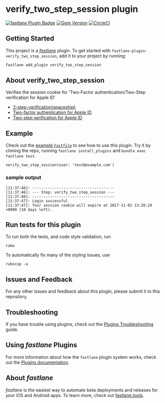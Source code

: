 # verify_two_step_session plugin

[![fastlane Plugin Badge](https://rawcdn.githack.com/fastlane/fastlane/master/fastlane/assets/plugin-badge.svg)](https://rubygems.org/gems/fastlane-plugin-verify_two_step_session)
[![Gem Version](https://badge.fury.io/rb/fastlane-plugin-verify_two_step_session.svg)](https://badge.fury.io/rb/fastlane-plugin-verify_two_step_session)
[![CircleCI](https://circleci.com/gh/thasegaw/fastlane-plugin-verify_two_step_session.svg?style=svg)](https://circleci.com/gh/thasegaw/fastlane-plugin-verify_two_step_session)

## Getting Started

This project is a [_fastlane_](https://github.com/fastlane/fastlane) plugin. To get started with `fastlane-plugin-verify_two_step_session`, add it to your project by running:

```bash
fastlane add_plugin verify_two_step_session
```

## About verify_two_step_session

Verifies the session cookie for 'Two-Factor authentication/Two-Step verification for Apple ID'
- [2-step-verification(spaceship)](https://github.com/fastlane/fastlane/tree/master/spaceship#2-step-verification)
- [Two-factor authentication for Apple ID](https://support.apple.com/en-us/HT204915)
- [Two-step verification for Apple ID](https://support.apple.com/en-us/HT204152)

## Example

Check out the [example `Fastfile`](fastlane/Fastfile) to see how to use this plugin. Try it by cloning the repo, running `fastlane install_plugins` and `bundle exec fastlane test`.

```
verify_two_step_session(user: 'test@example.com')
```

### sample output

```
[11:37:46]: -------------------------------------
[11:37:46]: --- Step: verify_two_step_session ---
[11:37:46]: -------------------------------------
[11:37:47]: Login successful
[11:37:47]: Your session cookie will expire at 2017-11-02 13:20:24 +0900 (10 days left).
```

## Run tests for this plugin

To run both the tests, and code style validation, run

```
rake
```

To automatically fix many of the styling issues, use
```
rubocop -a
```

## Issues and Feedback

For any other issues and feedback about this plugin, please submit it to this repository.

## Troubleshooting

If you have trouble using plugins, check out the [Plugins Troubleshooting](https://docs.fastlane.tools/plugins/plugins-troubleshooting/) guide.

## Using _fastlane_ Plugins

For more information about how the `fastlane` plugin system works, check out the [Plugins documentation](https://docs.fastlane.tools/plugins/create-plugin/).

## About _fastlane_

_fastlane_ is the easiest way to automate beta deployments and releases for your iOS and Android apps. To learn more, check out [fastlane.tools](https://fastlane.tools).
